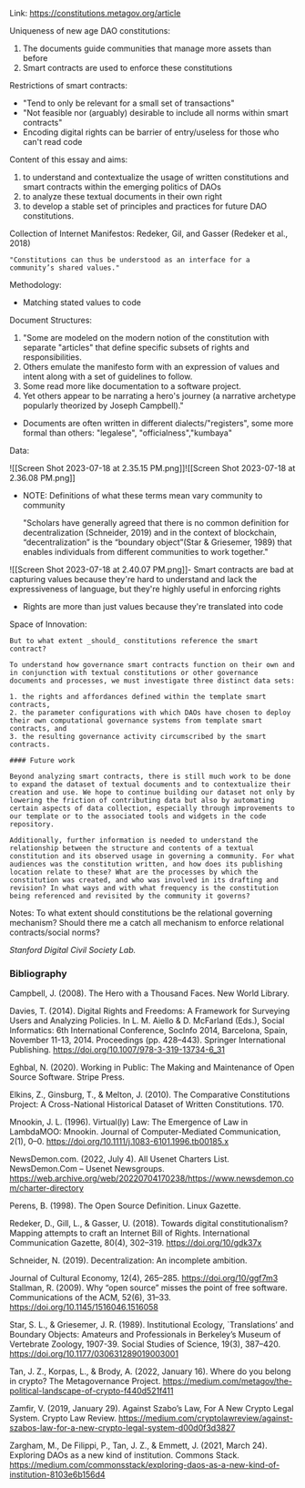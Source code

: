 Link: https://constitutions.metagov.org/article

Uniqueness of new age DAO constitutions: 
1. The documents guide communities that manage more assets than before
2. Smart contracts are used to enforce these constitutions

Restrictions of smart contracts:
- "Tend to only be relevant for a small set of transactions"
- "Not feasible nor (arguably) desirable to include all norms within smart contracts"
- Encoding digital rights can be barrier of entry/useless for those who can't read code

Content of this essay and aims:
1. to understand and contextualize the usage of written constitutions and smart contracts within the emerging politics of DAOs
2. to analyze these textual documents in their own right
3. to develop a stable set of principles and practices for future DAO constitutions.

Collection of Internet Manifestos: Redeker, Gil, and Gasser (Redeker et al., 2018)

	"Constitutions can thus be understood as an interface for a community’s shared values."

Methodology:
- Matching stated values to code

Document Structures:
1. "Some are modeled on the modern notion of the constitution with separate "articles" that define specific subsets of rights and responsibilities.
2. Others emulate the manifesto form with an expression of values and intent along with a set of guidelines to follow.
3. Some read more like documentation to a software project.
4. Yet others appear to be narrating a hero's journey (a narrative archetype popularly theorized by Joseph Campbell)."
- Documents are often written in different dialects/"registers", some more formal than others: "legalese", "officialness","kumbaya"

Data:

![[Screen Shot 2023-07-18 at 2.35.15 PM.png]]![[Screen Shot 2023-07-18 at 2.36.08 PM.png]]

- NOTE: Definitions of what these terms mean vary community to community 

	"Scholars have generally agreed that there is no common definition for decentralization (Schneider, 2019) and in the context of blockchain, “decentralization” is the “boundary object”(Star & Griesemer, 1989) that enables individuals from different communities to work together."


![[Screen Shot 2023-07-18 at 2.40.07 PM.png]]- Smart contracts are bad at capturing values because they're hard to understand and lack the expressiveness of language, but they're highly useful in enforcing rights
- Rights are more than just values because they're translated into code

Space of Innovation:

	But to what extent _should_ constitutions reference the smart contract?

	To understand how governance smart contracts function on their own and in conjunction with textual constitutions or other governance documents and processes, we must investigate three distinct data sets:
	
	1. the rights and affordances defined within the template smart contracts,
	2. the parameter configurations with which DAOs have chosen to deploy their own computational governance systems from template smart contracts, and
	3. the resulting governance activity circumscribed by the smart contracts.

	#### Future work
	
	Beyond analyzing smart contracts, there is still much work to be done to expand the dataset of textual documents and to contextualize their creation and use. We hope to continue building our dataset not only by lowering the friction of contributing data but also by automating certain aspects of data collection, especially through improvements to our template or to the associated tools and widgets in the code repository.
	
	Additionally, further information is needed to understand the relationship between the structure and contents of a textual constitution and its observed usage in governing a community. For what audiences was the constitution written, and how does its publishing location relate to these? What are the processes by which the constitution was created, and who was involved in its drafting and revision? In what ways and with what frequency is the constitution being referenced and revisited by the community it governs?

Notes: To what extent should constitutions be the relational governing mechanism? Should there me a catch all mechanism to enforce relational contracts/social norms?

*Stanford Digital Civil Society Lab.*


### Bibliography

Campbell, J. (2008). The Hero with a Thousand Faces. New World Library.

Davies, T. (2014). Digital Rights and Freedoms: A Framework for Surveying Users and Analyzing Policies. In L. M. Aiello & D. McFarland (Eds.), Social Informatics: 6th International Conference, SocInfo 2014, Barcelona, Spain, November 11-13, 2014. Proceedings (pp. 428–443). Springer International Publishing. https://doi.org/10.1007/978-3-319-13734-6_31

Eghbal, N. (2020). Working in Public: The Making and Maintenance of Open Source Software. Stripe Press.

Elkins, Z., Ginsburg, T., & Melton, J. (2010). The Comparative Constitutions Project: A Cross-National Historical Dataset of Written Constitutions. 170.

Mnookin, J. L. (1996). Virtual(ly) Law: The Emergence of Law in LambdaMOO: Mnookin. Journal of Computer-Mediated Communication, 2(1), 0–0. https://doi.org/10.1111/j.1083-6101.1996.tb00185.x

NewsDemon.com. (2022, July 4). All Usenet Charters List. NewsDemon.Com – Usenet Newsgroups. https://web.archive.org/web/20220704170238/https://www.newsdemon.com/charter-directory

Perens, B. (1998). The Open Source Definition. Linux Gazette.

Redeker, D., Gill, L., & Gasser, U. (2018). Towards digital constitutionalism? Mapping attempts to craft an Internet Bill of Rights. International Communication Gazette, 80(4), 302–319. https://doi.org/10/gdk37x

Schneider, N. (2019). Decentralization: An incomplete ambition.

Journal of Cultural Economy, 12(4), 265–285. https://doi.org/10/ggf7m3 Stallman, R. (2009). Why “open source” misses the point of free software. Communications of the ACM, 52(6), 31–33. https://doi.org/10.1145/1516046.1516058

Star, S. L., & Griesemer, J. R. (1989). Institutional Ecology, `Translations’ and Boundary Objects: Amateurs and Professionals in Berkeley’s Museum of Vertebrate Zoology, 1907-39. Social Studies of Science, 19(3), 387–420. https://doi.org/10.1177/030631289019003001

Tan, J. Z., Korpas, L., & Brody, A. (2022, January 16). Where do you belong in crypto? The Metagovernance Project. https://medium.com/metagov/the-political-landscape-of-crypto-f440d521f411

Zamfir, V. (2019, January 29). Against Szabo’s Law, For A New Crypto Legal System. Crypto Law Review. https://medium.com/cryptolawreview/against-szabos-law-for-a-new-crypto-legal-system-d00d0f3d3827

Zargham, M., De Filippi, P., Tan, J. Z., & Emmett, J. (2021, March 24). Exploring DAOs as a new kind of institution. Commons Stack. https://medium.com/commonsstack/exploring-daos-as-a-new-kind-of-institution-8103e6b156d4


